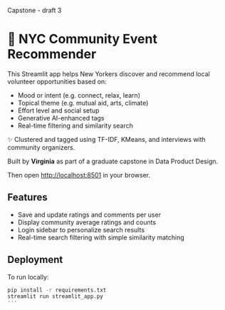 
Capstone - draft 3
# 🧠 NYC Community Event Recommender

This Streamlit app helps New Yorkers discover and recommend local volunteer opportunities based on:

- Mood or intent (e.g. connect, relax, learn)
- Topical theme (e.g. mutual aid, arts, climate)
- Effort level and social setup
- Generative AI-enhanced tags
- Real-time filtering and similarity search

✨ Clustered and tagged using TF-IDF, KMeans, and interviews with community organizers.

Built by **Virginia** as part of a graduate capstone in Data Product Design.

Then open [http://localhost:8501](http://localhost:8501) in your browser.

## Features

- Save and update ratings and comments per user
- Display community average ratings and counts
- Login sidebar to personalize search results
- Real-time search filtering with simple similarity matching
## Deployment

To run locally:

```bash
pip install -r requirements.txt
streamlit run streamlit_app.py
'''

